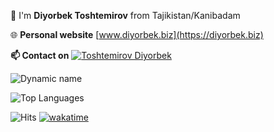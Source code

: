 👋 I'm **Diyorbek Toshtemirov** from Tajikistan/Kanibadam

🌐 **Personal website** [www.diyorbek.biz](https://diyorbek.biz)

**📫 Contact on** [![Toshtemirov Diyorbek](https://img.shields.io/badge/DIYORBEK-30302f?style=flat&logo=telegram)](https://t.me/diyorbek_tj)

![Dynamic name](https://github-readme-stats.vercel.app/api?username=diyorbektj&show_icons=true&theme=radical)

![Top Languages](https://github-readme-stats.vercel.app/api/top-langs/?username=diyorbektj&layout=compact&theme=radical)

![Hits](https://hits.seeyoufarm.com/api/count/incr/badge.svg?url=https://github.com/diyorbektj/) [![wakatime](https://wakatime.com/badge/user/7e368193-75f2-4513-8146-4bfc56848fa4.svg)](https://wakatime.com/@7e368193-75f2-4513-8146-4bfc56848fa4)
